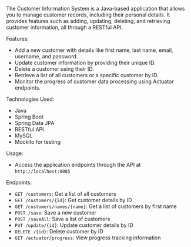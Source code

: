 The Customer Information System is a Java-based application that allows you to manage customer records, including their personal details.
It provides features such as adding, updating, deleting, and retrieving customer information, all through a RESTful API.

Features:
- Add a new customer with details like first name, last name, email, username, and password.
- Update customer information by providing their unique ID.
- Delete a customer using their ID.
- Retrieve a list of all customers or a specific customer by ID.
- Monitor the progress of customer data processing using Actuator endpoints.

Technologies Used:
- Java
- Spring Boot
- Spring Data JPA
- RESTful API
- MySQL
- Mockito for testing

Usage:
- Access the application endpoints through the API at `http://localhost:8085`

Endpoints:
- `GET /customers`: Get a list of all customers
- `GET /customers/{id}`: Get customer details by ID
- `GET /customers/names/{name}`: Get a list of customers by first name
- `POST /save`: Save a new customer
- `POST /saveAll`: Save a list of customers
- `PUT /update/{id}`: Update customer details by ID
- `DELETE /{id}`: Delete customer by ID
- `GET /actuator/progress`: View progress tracking information


